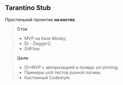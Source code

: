 
Tarantino Stub
-------------

Простенький проектик  **на костях**. 

> **Стэк**

> - MVP на базе Mosby;
> - Di - Dagger2;
> - GitFlow.

> **Цели**

> - DI+MVP с авторизацией и псевдо ssl pinning;
> - Примеры unit-тестов разной логики;
> - Кастомный Codestyle.

